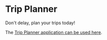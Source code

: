# Trip Planner

Don't delay, plan your trips today!

The [Trip Planner application can be used here](https://trip-planner-jerry.herokuapp.com).